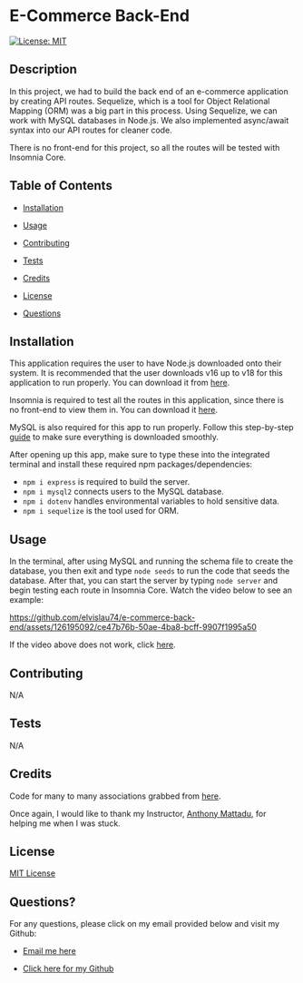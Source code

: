 # E-Commerce Back-End

  [![License: MIT](https://img.shields.io/badge/License-MIT-yellow.svg)](https://opensource.org/licenses/MIT)
  ## Description

  In this project, we had to build the back end of an e-commerce application by creating API routes. Sequelize, which is a tool for Object Relational Mapping (ORM) was a big part in this process. Using Sequelize, we can work with MySQL databases in Node.js. We also implemented async/await syntax into our API routes for cleaner code. 

  There is no front-end for this project, so all the routes will be tested with Insomnia Core.


  ## Table of Contents

  - [Installation](#installation)

  - [Usage](#usage)

  - [Contributing](#contributing)

  - [Tests](#tests)

  - [Credits](#credits)

  - [License](#license)

  - [Questions](#questions)


  ## Installation

  This application requires the user to have Node.js downloaded onto their system. It is recommended that the user downloads v16 up to v18 for this application to run properly. You can download it from [here](https://nodejs.org/en/blog/release/v16.16.0).

  Insomnia is required to test all the routes in this application, since there is no front-end to view them in. You can download it [here](https://insomnia.rest/download).

  MySQL is also required for this app to run properly. Follow this step-by-step [guide](https://coding-boot-camp.github.io/full-stack/mysql/mysql-installation-guide) to make sure everything is downloaded smoothly.

  After opening up this app, make sure to type these into the integrated terminal and install these required npm packages/dependencies: 
  - `npm i express` is required to build the server.
  - `npm i mysql2` connects users to the MySQL database.
  - `npm i dotenv` handles environmental variables to hold sensitive data.
  - `npm i sequelize` is the tool used for ORM.


  ## Usage

  In the terminal, after using MySQL and running the schema file to create the database, you then exit and type `node seeds` to run the code that seeds the database. After that, you can start the server by typing `node server` and begin testing each route in Insomnia Core. Watch the video below to see an example:


https://github.com/elvislau74/e-commerce-back-end/assets/126195092/ce47b76b-50ae-4ba8-bcff-9907f1995a50


  If the video above does not work, click [here](https://drive.google.com/file/d/1DbZy8RGrecY0tyKKoF1f1IzbkMQ4APgv/view).


  ## Contributing

  N/A


  ## Tests

  N/A


  ## Credits

  Code for many to many associations grabbed from [here](https://stackoverflow.com/questions/22958683/how-to-implement-many-to-many-association-in-sequelize). 
  
  Once again, I would like to thank my Instructor, [Anthony Mattadu](https://github.com/amaddatu), for helping me when I was stuck.


  ## License

  [MIT License](https://opensource.org/licenses/MIT)


  ## Questions?

  For any questions, please click on my email provided below and visit my Github:

  - [Email me here](mailto:elvislau74@gmail.com)

  - [Click here for my Github](https://github.com/elvislau74/)
